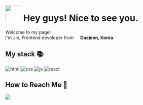 <h1> <img src="https://c.tenor.com/uQJyw8sJs5kAAAAC/emoji-emoji-hello.gif" widht="50" height="50" /> Hey guys! Nice to see you. </h1>


<p>Welcome to my page! </br> I'm Jin, Frontend developer from <img src="https://cdn-icons.flaticon.com/png/512/5111/premium/5111586.png?token=exp=1651045450~hmac=7867757343f518eb13d2f99b3928965a" width="13" /> <b>Daejeon, Korea</b>.</p>

<h2> My stack 📚 </h2>
<p>
<img alt="html" src="https://img.shields.io/badge/-HTML5-F05032?style=for-the-badge&logo=html5&logoColor=ffffff" />
<img alt="css" src="https://img.shields.io/badge/-CSS3-007ACC?style=for-the-badge&logo=css3" />
<img alt="js" src="https://img.shields.io/badge/-JavaScript-%23F7DF1C?style=for-the-badge&logo=javascript&logoColor=000000&labelColor=%23F7DF1C&color=%23FFCE5A" />
<img alt="react" src="https://img.shields.io/badge/-React-222222?style=for-the-badge&logo=react" />
</p>

<h2> How to Reach Me 📩 </h2>
<a href="mailto:jinnkimm7@gmail.com"><img src="https://img.shields.io/badge/Gmail-d14836?style=flat-square&logo=Gmail&logoColor=white&link=mailto:jinnkimm7@gmail.com" />

<!--
**jinnkimm7/jinnkimm7** is a ✨ _special_ ✨ repository because its `README.md` (this file) appears on your GitHub profile.

Here are some ideas to get you started:

- 🔭 I’m currently working on ...
- 🌱 I’m currently learning ...
-->
